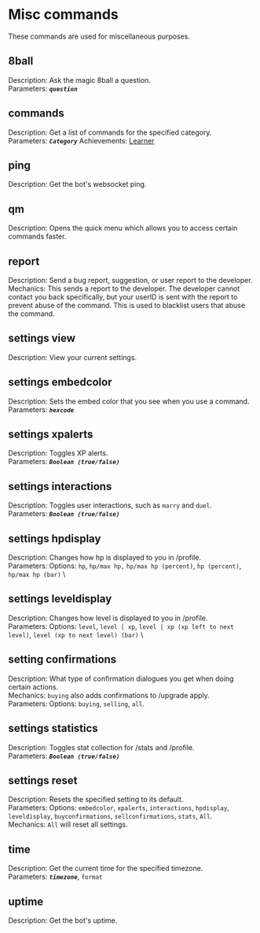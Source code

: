 # Misc commands
These commands are used for miscellaneous purposes.

## 8ball
Description: Ask the magic 8ball a question. \
Parameters: ***`question`***

## commands
Description: Get a list of commands for the specified category. \
Parameters: ***`Category`***
Achievements: [Learner](/achievements?id=learner)

## ping
Description: Get the bot's websocket ping.

## qm
Description: Opens the quick menu which allows you to access certain commands faster.

## report
Description: Send a bug report, suggestion, or user report to the developer. \
Mechanics: This sends a report to the developer. The developer cannot contact you back specifically, but your userID is sent with the report to prevent abuse of the command. This is used to blacklist users that abuse the command.

## settings view
Description: View your current settings.

## settings embedcolor
Description: Sets the embed color that you see when you use a command. \
Parameters: ***`hexcode`***

## settings xpalerts
Description: Toggles XP alerts. \
Parameters: ***`Boolean (true/false)`***

## settings interactions
Description: Toggles user interactions, such as `marry` and `duel`. \
Parameters: ***`Boolean (true/false)`***

## settings hpdisplay
Description: Changes how hp is displayed to you in /profile. \
Parameters: Options: `hp`, `hp/max hp,` `hp/max hp (percent)`, `hp (percent)`, `hp/max hp (bar)` \

## settings leveldisplay
Description: Changes how level is displayed to you in /profile. \
Parameters: Options: `level`, `level | xp`, `level | xp (xp left to next level)`, `level (xp to next level) (bar)` \

## setting confirmations
Description: What type of confirmation dialogues you get when doing certain actions. \
Mechanics: `buying` also adds confirmations to /upgrade apply. \
Parameters: Options: `buying`, `selling`, `all`.

## settings statistics
Description: Toggles stat collection for /stats and /profile. \
Parameters: ***`Boolean (true/false)`***

## settings reset
Description: Resets the specified setting to its default. \
Parameters: Options: `embedcolor`, `xpalerts`, `interactions`, `hpdisplay`, `leveldisplay`, `buyconfirmations`, `sellconfirmations`, `stats`, `All`. \
Mechanics: `All` will reset all settings.

## time
Description: Get the current time for the specified timezone. \
Parameters: ***`timezone`***, `format`

## uptime
Description: Get the bot's uptime.